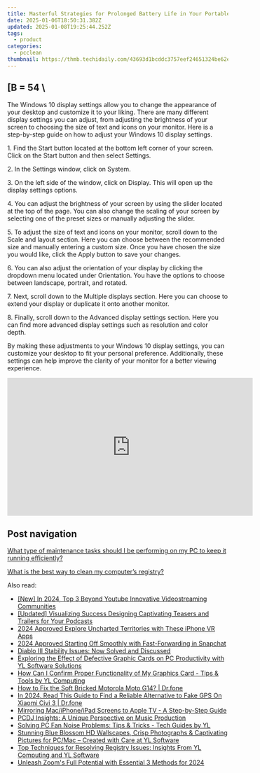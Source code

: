 ```yaml
---
title: Masterful Strategies for Prolonged Battery Life in Your Portable PC – Guided by YL Computing Experts
date: 2025-01-06T18:50:31.382Z
updated: 2025-01-08T19:25:44.252Z
tags:
  - product
categories:
  - pcclean
thumbnail: https://thmb.techidaily.com/43693d1bcddc3757eef24651324be62efb3dc8d54599f3df8a30593f96e0aa27.jpg
---
```


## \[B = 54 \

The Windows 10 display settings allow you to change the appearance of your desktop and customize it to your liking. There are many different display settings you can adjust, from adjusting the brightness of your screen to choosing the size of text and icons on your monitor. Here is a step-by-step guide on how to adjust your Windows 10 display settings. 

1\. Find the Start button located at the bottom left corner of your screen. Click on the Start button and then select Settings.

2\. In the Settings window, click on System.

3\. On the left side of the window, click on Display. This will open up the display settings options. 

4\. You can adjust the brightness of your screen by using the slider located at the top of the page. You can also change the scaling of your screen by selecting one of the preset sizes or manually adjusting the slider.

5\. To adjust the size of text and icons on your monitor, scroll down to the Scale and layout section. Here you can choose between the recommended size and manually entering a custom size. Once you have chosen the size you would like, click the Apply button to save your changes.

6\. You can also adjust the orientation of your display by clicking the dropdown menu located under Orientation. You have the options to choose between landscape, portrait, and rotated.

7\. Next, scroll down to the Multiple displays section. Here you can choose to extend your display or duplicate it onto another monitor.

8\. Finally, scroll down to the Advanced display settings section. Here you can find more advanced display settings such as resolution and color depth. 

By making these adjustments to your Windows 10 display settings, you can customize your desktop to fit your personal preference. Additionally, these settings can help improve the clarity of your monitor for a better viewing experience.

<!-- affiliate ads begin -->
<iframe width="560" height="315" src="https://www.youtube.com/embed/HtM7d4dpN1I?si=2vN_xgVGD4eYGORu" title="YouTube video player" frameborder="0" allow="accelerometer; autoplay; clipboard-write; encrypted-media; gyroscope; picture-in-picture; web-share" referrerpolicy="strict-origin-when-cross-origin" allowfullscreen></iframe>
<!-- affiliate ads end -->

## Post navigation

[What type of maintenance tasks should I be performing on my PC to keep it running efficiently?](https://tools.techidaily.com/pcclean/products/)

[What is the best way to clean my computer’s registry?](https://tools.techidaily.com/pcclean/products/)

<ins class="adsbygoogle"
     style="display:block"
     data-ad-format="autorelaxed"
     data-ad-client="ca-pub-7571918770474297"
     data-ad-slot="1223367746"></ins>

<ins class="adsbygoogle"
     style="display:block"
     data-ad-client="ca-pub-7571918770474297"
     data-ad-slot="8358498916"
     data-ad-format="auto"
     data-full-width-responsive="true"></ins>

<span class="atpl-alsoreadstyle">Also read:</span>
<div><ul>
<li><a href="https://youtube-webster.techidaily.com/n-2024-top-3-beyond-youtube-innovative-videostreaming-communities/"><u>[New] In 2024, Top 3 Beyond Youtube Innovative Videostreaming Communities</u></a></li>
<li><a href="https://article-tips.techidaily.com/updated-visualizing-success-designing-captivating-teasers-and-trailers-for-your-podcasts/"><u>[Updated] Visualizing Success Designing Captivating Teasers and Trailers for Your Podcasts</u></a></li>
<li><a href="https://fox-helps.techidaily.com/2024-approved-explore-uncharted-territories-with-these-iphone-vr-apps/"><u>2024 Approved Explore Uncharted Territories with These iPhone VR Apps</u></a></li>
<li><a href="https://fox-access.techidaily.com/2024-approved-starting-off-smoothly-with-fast-forwarding-in-snapchat/"><u>2024 Approved Starting Off Smoothly with Fast-Forwarding in Snapchat</u></a></li>
<li><a href="https://win-blog.techidaily.com/1722995771306-diablo-stability-issues-now-solved-and-discussed/"><u>Diablo Ⅲ Stability Issues: Now Solved and Discussed</u></a></li>
<li><a href="https://win-cloud.techidaily.com/exploring-the-effect-of-defective-graphic-cards-on-pc-productivity-with-yl-software-solutions/"><u>Exploring the Effect of Defective Graphic Cards on PC Productivity with YL Software Solutions</u></a></li>
<li><a href="https://win-cloud.techidaily.com/how-can-i-confirm-proper-functionality-of-my-graphics-card-tips-and-tools-by-yl-computing/"><u>How Can I Confirm Proper Functionality of My Graphics Card - Tips & Tools by YL Computing</u></a></li>
<li><a href="https://fix-guide.techidaily.com/how-to-fix-the-soft-bricked-motorola-moto-g14-drfone-by-drfone-fix-android-problems-fix-android-problems/"><u>How to Fix the Soft Bricked Motorola Moto G14? | Dr.fone</u></a></li>
<li><a href="https://phone-solutions.techidaily.com/in-2024-read-this-guide-to-find-a-reliable-alternative-to-fake-gps-on-xiaomi-civi-3-drfone-by-drfone-virtual-android/"><u>In 2024, Read This Guide to Find a Reliable Alternative to Fake GPS On Xiaomi Civi 3 | Dr.fone</u></a></li>
<li><a href="https://tech-recovery.techidaily.com/mirroring-maciphoneipad-screens-to-apple-tv-a-step-by-step-guide/"><u>Mirroring Mac/iPhone/iPad Screens to Apple TV - A Step-by-Step Guide</u></a></li>
<li><a href="https://win-cloud.techidaily.com/pcdj-insights-a-unique-perspective-on-music-production/"><u>PCDJ Insights: A Unique Perspective on Music Production</u></a></li>
<li><a href="https://win-cloud.techidaily.com/solving-pc-fan-noise-problems-tips-and-tricks-tech-guides-by-yl/"><u>Solving PC Fan Noise Problems: Tips & Tricks - Tech Guides by YL</u></a></li>
<li><a href="https://win-cloud.techidaily.com/stunning-blue-blossom-hd-wallscapes-crisp-photographs-and-captivating-pictures-for-pcmac-created-with-care-at-yl-software/"><u>Stunning Blue Blossom HD Wallscapes, Crisp Photographs & Captivating Pictures for PC/Mac – Created with Care at YL Software</u></a></li>
<li><a href="https://win-cloud.techidaily.com/top-techniques-for-resolving-registry-issues-insights-from-yl-computing-and-yl-software/"><u>Top Techniques for Resolving Registry Issues: Insights From YL Computing and YL Software</u></a></li>
<li><a href="https://some-approaches.techidaily.com/unleash-zooms-full-potential-with-essential-3-methods-for-2024/"><u>Unleash Zoom's Full Potential with Essential 3 Methods for 2024</u></a></li>
</ul></div>

